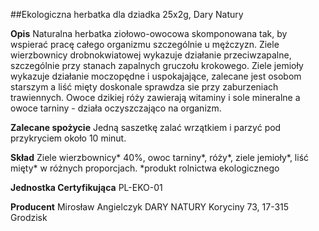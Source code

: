 ##Ekologiczna herbatka dla dziadka 25x2g, Dary Natury

**Opis** Naturalna herbatka ziołowo-owocowa skomponowana tak, by wspierać pracę całego organizmu szczególnie u mężczyzn. Ziele wierzbownicy drobnokwiatowej wykazuje działanie przeciwzapalne, szczególnie przy stanach zapalnych gruczołu krokowego. Ziele jemioły wykazuje działanie moczopędne i uspokajające, zalecane jest osobom starszym a liść mięty doskonale sprawdza sie przy zaburzeniach trawiennych. Owoce dzikiej róży zawierają witaminy i sole mineralne a owoce tarniny - działa oczyszczająco na organizm. 

**Zalecane spożycie** Jedną saszetkę zalać wrzątkiem i parzyć pod przykryciem około 10 minut.

**Skład** Ziele wierzbownicy* 40%, owoc tarniny*, róży*, ziele jemioły*, liść mięty* w różnych proporcjach. 
*produkt rolnictwa ekologicznego

**Jednostka Certyfikująca** PL-EKO-01

**Producent** Mirosław Angielczyk DARY NATURY
Koryciny 73, 17-315 Grodzisk